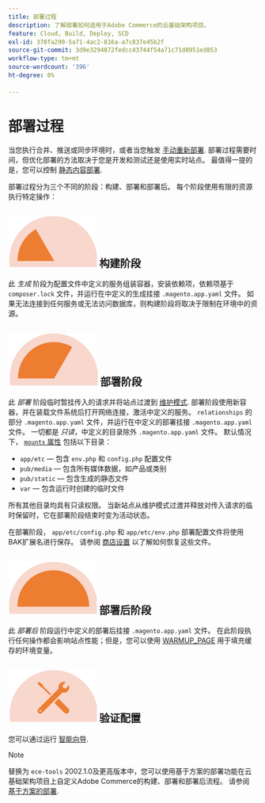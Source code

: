 ```yaml
---
title: 部署过程
description: 了解部署如何适用于Adobe Commerce的云基础架构项目。
feature: Cloud, Build, Deploy, SCD
exl-id: 378fa290-5a71-4ac2-816a-a7c837e45b2f
source-git-commit: 3d9e3294872fedcc43744f54a71c71d8951ed853
workflow-type: tm+mt
source-wordcount: '396'
ht-degree: 0%

---
```


# 部署过程

当您执行合并、推送或同步环境时，或者当您触发 [手动重新部署](../dev-tools/cloud-cli-overview.md#redeploy-the-environment). 部署过程需要时间，但优化部署的方法取决于您是开发和测试还是使用实时站点。 最值得一提的是，您可以控制 [静态内容部署](static-content.md).

部署过程分为三个不同的阶段：构建、部署和部署后。 每个阶段使用有限的资源执行特定操作：

## ![构建阶段](../../assets/status-build.png) 构建阶段

此 _生成_ 阶段为配置文件中定义的服务组装容器，安装依赖项，依赖项基于 `composer.lock` 文件，并运行在中定义的生成挂接 `.magento.app.yaml` 文件。 如果无法连接到任何服务或无法访问数据库，则构建阶段将取决于限制在环境中的资源。

## ![部署阶段](../../assets/status-deploy.png) 部署阶段

此 _部署_ 阶段临时暂挂传入的请求并将站点过渡到 [维护模式](https://experienceleague.adobe.com/docs/commerce-operations/configuration-guide/setup/application-modes.html). 部署阶段使用新容器，并在装载文件系统后打开网络连接，激活中定义的服务。 `relationships` 的部分 `.magento.app.yaml` 文件，并运行在中定义的部署挂接 `.magento.app.yaml` 文件。 一切都是 _只读_，中定义的目录除外 `.magento.app.yaml` 文件。 默认情况下， [`mounts` 属性](../application/properties.md#mounts) 包括以下目录：

- `app/etc` — 包含 `env.php` 和 `config.php` 配置文件
- `pub/media` — 包含所有媒体数据，如产品或类别
- `pub/static` — 包含生成的静态文件
- `var` — 包含运行时创建的临时文件

所有其他目录均具有只读权限。 当新站点从维护模式过渡并释放对传入请求的临时保留时，它在部署阶段结束时变为活动状态。

在部署阶段， `app/etc/config.php` 和 `app/etc/env.php` 部署配置文件将使用BAK扩展名进行保存。 请参阅 [商店设置](../store/store-settings.md#restore-configuration-files) 以了解如何恢复这些文件。

## ![部署后阶段](../../assets/status-post-deploy.png) 部署后阶段

此 _部署后_ 阶段运行中定义的部署后挂接 `.magento.app.yaml` 文件。 在此阶段执行任何操作都会影响站点性能；但是，您可以使用 [WARMUP_PAGE](../environment/variables-post-deploy.md#warmuppages) 用于填充缓存的环境变量。

## ![验证状态](../../assets/status-verify.png) 验证配置

您可以通过运行 [智能向导](smart-wizards.md).

>[!NOTE]
>
>替换为 `ece-tools` 2002.1.0及更高版本中，您可以使用基于方案的部署功能在云基础架构项目上自定义Adobe Commerce的构建、部署和部署后流程。 请参阅 [基于方案的部署](scenario-based.md).
